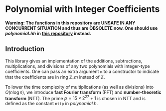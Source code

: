 # Polynomial with Integer Coefficients

**Warning: The functions in this repository are UNSAFE IN ANY CONCURRENT SITUATION and thus are OBSOLETE now.
One should use _polynomial.hh_ in [this repository](https://github.com/hiiragi4000/cp_algos) instead.**

## Introduction

This library gives an implementation of the additions, subtractions, multiplications, and divisions of any two polynomials with integer-type coefficients.
One can pass an extra argument `m` to a constructor to indicate that the coefficients are in ring $\mathbb{Z}\_m$ instead of $\mathbb{Z}$.

To lower the time complexity of multiplications (as well as divisions) into $O(n\log n)$, we introduce **fast Fourier transform** (FFT) and **number-theoretic transform** (NTT).
The prime $p = 15\times2^{27}+1$ is chosen in NTT and is defined as the constant `nttp` in _polynomial.h_.
